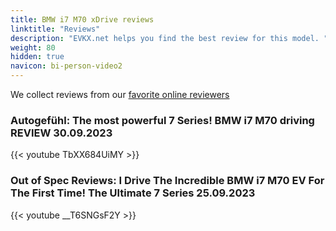```yaml
---
title: BMW i7 M70 xDrive reviews
linktitle: "Reviews"
description: "EVKX.net helps you find the best review for this model. "
weight: 80
hidden: true
navicon: bi-person-video2
---
```

We collect reviews from our [favorite online reviewers](/guides/evreviewers/)

### Autogefühl: The most powerful 7 Series! BMW i7 M70 driving REVIEW 30.09.2023

{{< youtube TbXX684UiMY >}}

### Out of Spec Reviews: I Drive The Incredible BMW i7 M70 EV For The First Time! The Ultimate 7 Series 25.09.2023

{{< youtube __T6SNGsF2Y >}}

